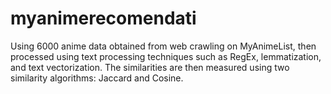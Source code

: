 # myanimerecomendati
Using 6000 anime data obtained from web crawling on MyAnimeList, then processed using text processing techniques such as RegEx, lemmatization, and text vectorization. The similarities are then measured using two similarity algorithms: Jaccard and Cosine.
